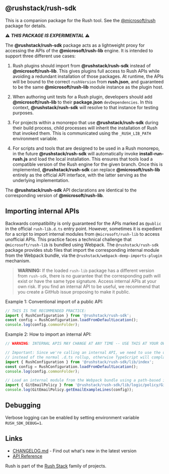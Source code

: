 ## @rushstack/rush-sdk

This is a companion package for the Rush tool. See the [@microsoft/rush](https://www.npmjs.com/package/@microsoft/rush) package for details.

⚠ **_THIS PACKAGE IS EXPERIMENTAL_** ⚠

The **@rushstack/rush-sdk** package acts as a lightweight proxy for accessing the APIs of the **@microsoft/rush-lib** engine. It is intended to support three different use cases:

1. Rush plugins should import from **@rushstack/rush-sdk** instead of **@microsoft/rush-lib**. This gives plugins full access to Rush APIs while avoiding a redundant installation of those packages. At runtime, the APIs will be bound to the correct `rushVersion` from **rush.json**, and guaranteed to be the same **@microsoft/rush-lib** module instance as the plugin host.

2. When authoring unit tests for a Rush plugin, developers should add **@microsoft/rush-lib** to their **package.json** `devDependencies`. In this context, **@rushstack/rush-sdk** will resolve to that instance for testing purposes.

3. For projects within a monorepo that use **@rushstack/rush-sdk** during their build process, child processes will inherit the installation of Rush that invoked them. This is communicated using the `_RUSH_LIB_PATH` environment variable.

4. For scripts and tools that are designed to be used in a Rush monorepo, in the future **@rushstack/rush-sdk** will automatically invoke **install-run-rush.js** and load the local installation. This ensures that tools load a compatible version of the Rush engine for the given branch. Once this is implemented, **@rushstack/rush-sdk** can replace **@microsoft/rush-lib** entirely as the official API interface, with the latter serving as the underlying implementation.

The **@rushstack/rush-sdk** API declarations are identical to the corresponding version of **@microsoft/rush-lib**.

## Importing internal APIs

Backwards compatibility is only guaranteed for the APIs marked as `@public` in the official `rush-lib.d.ts` entry point.
However, sometimes it is expedient for a script to import internal modules from `@microsoft/rush-lib` to access
unofficial APIs. This practice faces a technical challenge that `@microsoft/rush-lib` is bundled using Webpack.
The `@rushstack/rush-sdk` package provides stub files that import the corresponding internal module from the
Webpack bundle, via the `@rushstack/webpack-deep-imports-plugin` mechanism.

> **WARNING:** If the loaded `rush-lib` package has a different version from `rush-sdk`, there is
> no guarantee that the corresponding path will exist or have the same type signature.
> Access internal APIs at your own risk. If you find an internal API to be useful, we recommend
> that you create a GitHub issue proposing to make it public.

Example 1: Conventional import of a public API:

```ts
// THIS IS THE RECOMMENDED PRACTICE:
import { RushConfiguration } from '@rushstack/rush-sdk';
const config = RushConfiguration.loadFromDefaultLocation();
console.log(config.commonFolder);
```

Example 2: How to import an internal API:

```ts
// WARNING: INTERNAL APIS MAY CHANGE AT ANY TIME -- USE THIS AT YOUR OWN RISK:

// Important: Since we're calling an internal API, we need to use the unbundled .d.ts files
// instead of the normal .d.ts rollup, otherwise TypeScript will complain about a type mismatch.
import { RushConfiguration } from '@rushstack/rush-sdk/lib/index';
const config = RushConfiguration.loadFromDefaultLocation();
console.log(config.commonFolder);

// Load an internal module from the Webpack bundle using a path-based import of a stub file:
import { GitEmailPolicy } from '@rushstack/rush-sdk/lib/logic/policy/GitEmailPolicy';
console.log(GitEmailPolicy.getEmailExampleLines(config));
```

## Debugging

Verbose logging can be enabled by setting environment variable `RUSH_SDK_DEBUG=1`.

## Links

- [CHANGELOG.md](https://github.com/microsoft/rushstack/blob/main/apps/rush/CHANGELOG.md) - Find
  out what's new in the latest version
- [API Reference](https://api.rushstack.io/pages/rush-lib/)

Rush is part of the [Rush Stack](https://rushstack.io/) family of projects.
